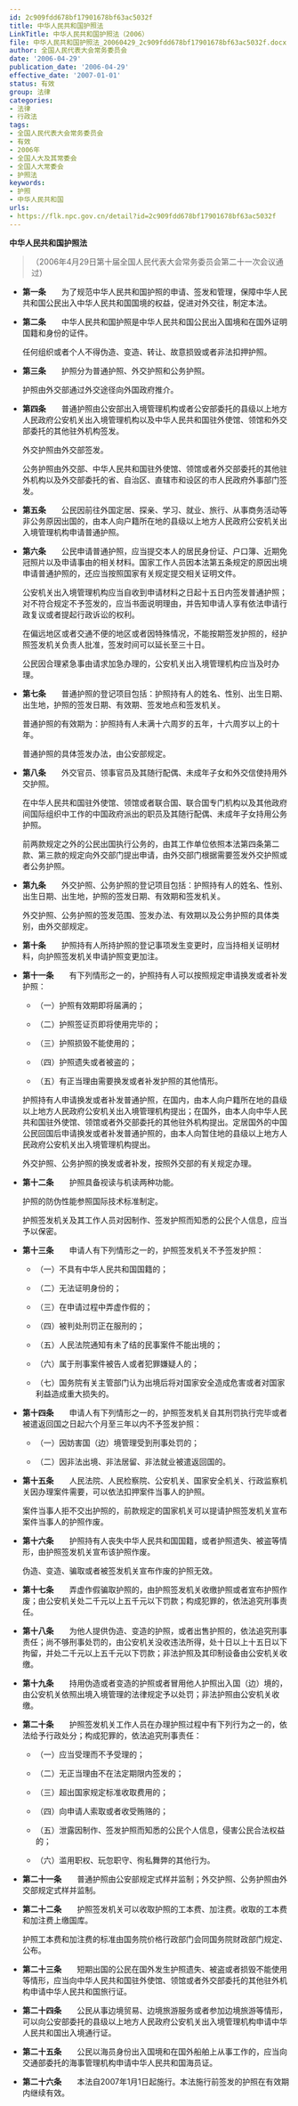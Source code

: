```yaml
---
id: 2c909fdd678bf17901678bf63ac5032f
title: 中华人民共和国护照法
LinkTitle: 中华人民共和国护照法（2006）
file: 中华人民共和国护照法_20060429_2c909fdd678bf17901678bf63ac5032f.docx
author: 全国人民代表大会常务委员会
date: '2006-04-29'
publication_date: '2006-04-29'
effective_date: '2007-01-01'
status: 有效
group: 法律
categories:
- 法律
- 行政法
tags:
- 全国人民代表大会常务委员会
- 有效
- 2006年
- 全国人大及其常委会
- 全国人大常委会
- 护照法
keywords:
- 护照
- 中华人民共和国
urls:
- https://flk.npc.gov.cn/detail?id=2c909fdd678bf17901678bf63ac5032f
---
```


**中华人民共和国护照法**

> （2006年4月29日第十届全国人民代表大会常务委员会第二十一次会议通过）

- **第一条**　　为了规范中华人民共和国护照的申请、签发和管理，保障中华人民共和国公民出入中华人民共和国国境的权益，促进对外交往，制定本法。

- **第二条**　　中华人民共和国护照是中华人民共和国公民出入国境和在国外证明国籍和身份的证件。

  任何组织或者个人不得伪造、变造、转让、故意损毁或者非法扣押护照。

- **第三条**　　护照分为普通护照、外交护照和公务护照。

  护照由外交部通过外交途径向外国政府推介。

- **第四条**　　普通护照由公安部出入境管理机构或者公安部委托的县级以上地方人民政府公安机关出入境管理机构以及中华人民共和国驻外使馆、领馆和外交部委托的其他驻外机构签发。

  外交护照由外交部签发。

  公务护照由外交部、中华人民共和国驻外使馆、领馆或者外交部委托的其他驻外机构以及外交部委托的省、自治区、直辖市和设区的市人民政府外事部门签发。

- **第五条**　　公民因前往外国定居、探亲、学习、就业、旅行、从事商务活动等非公务原因出国的，由本人向户籍所在地的县级以上地方人民政府公安机关出入境管理机构申请普通护照。

- **第六条**　　公民申请普通护照，应当提交本人的居民身份证、户口簿、近期免冠照片以及申请事由的相关材料。国家工作人员因本法第五条规定的原因出境申请普通护照的，还应当按照国家有关规定提交相关证明文件。

  公安机关出入境管理机构应当自收到申请材料之日起十五日内签发普通护照；对不符合规定不予签发的，应当书面说明理由，并告知申请人享有依法申请行政复议或者提起行政诉讼的权利。

  在偏远地区或者交通不便的地区或者因特殊情况，不能按期签发护照的，经护照签发机关负责人批准，签发时间可以延长至三十日。

  公民因合理紧急事由请求加急办理的，公安机关出入境管理机构应当及时办理。

- **第七条**　　普通护照的登记项目包括：护照持有人的姓名、性别、出生日期、出生地，护照的签发日期、有效期、签发地点和签发机关。

  普通护照的有效期为：护照持有人未满十六周岁的五年，十六周岁以上的十年。

  普通护照的具体签发办法，由公安部规定。

- **第八条**　　外交官员、领事官员及其随行配偶、未成年子女和外交信使持用外交护照。

  在中华人民共和国驻外使馆、领馆或者联合国、联合国专门机构以及其他政府间国际组织中工作的中国政府派出的职员及其随行配偶、未成年子女持用公务护照。

  前两款规定之外的公民出国执行公务的，由其工作单位依照本法第四条第二款、第三款的规定向外交部门提出申请，由外交部门根据需要签发外交护照或者公务护照。

- **第九条**　　外交护照、公务护照的登记项目包括：护照持有人的姓名、性别、出生日期、出生地，护照的签发日期、有效期和签发机关。

  外交护照、公务护照的签发范围、签发办法、有效期以及公务护照的具体类别，由外交部规定。

- **第十条**　　护照持有人所持护照的登记事项发生变更时，应当持相关证明材料，向护照签发机关申请护照变更加注。

- **第十一条**　　有下列情形之一的，护照持有人可以按照规定申请换发或者补发护照：

  - （一）护照有效期即将届满的；

  - （二）护照签证页即将使用完毕的；

  - （三）护照损毁不能使用的；

  - （四）护照遗失或者被盗的；

  - （五）有正当理由需要换发或者补发护照的其他情形。

  护照持有人申请换发或者补发普通护照，在国内，由本人向户籍所在地的县级以上地方人民政府公安机关出入境管理机构提出；在国外，由本人向中华人民共和国驻外使馆、领馆或者外交部委托的其他驻外机构提出。定居国外的中国公民回国后申请换发或者补发普通护照的，由本人向暂住地的县级以上地方人民政府公安机关出入境管理机构提出。

  外交护照、公务护照的换发或者补发，按照外交部的有关规定办理。

- **第十二条**　　护照具备视读与机读两种功能。

  护照的防伪性能参照国际技术标准制定。

  护照签发机关及其工作人员对因制作、签发护照而知悉的公民个人信息，应当予以保密。

- **第十三条**　　申请人有下列情形之一的，护照签发机关不予签发护照：

  - （一）不具有中华人民共和国国籍的；

  - （二）无法证明身份的；

  - （三）在申请过程中弄虚作假的；

  - （四）被判处刑罚正在服刑的；

  - （五）人民法院通知有未了结的民事案件不能出境的；

  - （六）属于刑事案件被告人或者犯罪嫌疑人的；

  - （七）国务院有关主管部门认为出境后将对国家安全造成危害或者对国家利益造成重大损失的。

- **第十四条**　　申请人有下列情形之一的，护照签发机关自其刑罚执行完毕或者被遣返回国之日起六个月至三年以内不予签发护照：

  - （一）因妨害国（边）境管理受到刑事处罚的；

  - （二）因非法出境、非法居留、非法就业被遣返回国的。

- **第十五条**　　人民法院、人民检察院、公安机关、国家安全机关、行政监察机关因办理案件需要，可以依法扣押案件当事人的护照。

  案件当事人拒不交出护照的，前款规定的国家机关可以提请护照签发机关宣布案件当事人的护照作废。

- **第十六条**　　护照持有人丧失中华人民共和国国籍，或者护照遗失、被盗等情形，由护照签发机关宣布该护照作废。

  伪造、变造、骗取或者被签发机关宣布作废的护照无效。

- **第十七条**　　弄虚作假骗取护照的，由护照签发机关收缴护照或者宣布护照作废；由公安机关处二千元以上五千元以下罚款；构成犯罪的，依法追究刑事责任。

- **第十八条**　　为他人提供伪造、变造的护照，或者出售护照的，依法追究刑事责任；尚不够刑事处罚的，由公安机关没收违法所得，处十日以上十五日以下拘留，并处二千元以上五千元以下罚款；非法护照及其印制设备由公安机关收缴。

- **第十九条**　　持用伪造或者变造的护照或者冒用他人护照出入国（边）境的，由公安机关依照出境入境管理的法律规定予以处罚；非法护照由公安机关收缴。

- **第二十条**　　护照签发机关工作人员在办理护照过程中有下列行为之一的，依法给予行政处分；构成犯罪的，依法追究刑事责任：

  - （一）应当受理而不予受理的；

  - （二）无正当理由不在法定期限内签发的；

  - （三）超出国家规定标准收取费用的；

  - （四）向申请人索取或者收受贿赂的；

  - （五）泄露因制作、签发护照而知悉的公民个人信息，侵害公民合法权益的；

  - （六）滥用职权、玩忽职守、徇私舞弊的其他行为。

- **第二十一条**　　普通护照由公安部规定式样并监制；外交护照、公务护照由外交部规定式样并监制。

- **第二十二条**　　护照签发机关可以收取护照的工本费、加注费。收取的工本费和加注费上缴国库。

  护照工本费和加注费的标准由国务院价格行政部门会同国务院财政部门规定、公布。

- **第二十三条**　　短期出国的公民在国外发生护照遗失、被盗或者损毁不能使用等情形，应当向中华人民共和国驻外使馆、领馆或者外交部委托的其他驻外机构申请中华人民共和国旅行证。

- **第二十四条**　　公民从事边境贸易、边境旅游服务或者参加边境旅游等情形，可以向公安部委托的县级以上地方人民政府公安机关出入境管理机构申请中华人民共和国出入境通行证。

- **第二十五条**　　公民以海员身份出入国境和在国外船舶上从事工作的，应当向交通部委托的海事管理机构申请中华人民共和国海员证。

- **第二十六条**　　本法自2007年1月1日起施行。本法施行前签发的护照在有效期内继续有效。
